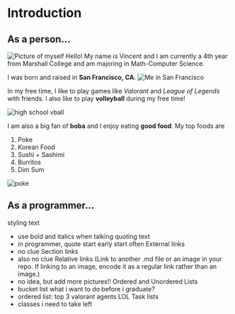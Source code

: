 # Introduction
## As a person...
![Picture of myself](https://i.ibb.co/SNGWbBw/IMG-4197.jpg)
Hello! My name is Vincent and I am currently a 4th year from Marshall College and am majoring in Math-Computer Science. 


I was born and raised in **San Francisco, CA**.
![Me in San Francisco](https://scontent-lax3-2.cdninstagram.com/v/t51.2885-15/43390357_253966275268230_5905271204842037320_n.jpg?stp=dst-jpg_e35&_nc_ht=scontent-lax3-2.cdninstagram.com&_nc_cat=106&_nc_ohc=RvCzL9HePa4AX_e3J72&edm=ALQROFkBAAAA&ccb=7-5&ig_cache_key=MTkwNDk5MzkwNDAwNjM1Mjg2OA%3D%3D.2-ccb7-5&oh=00_AT-DXsk-_oss6om_xPem9603jKQ0QtxDbq-usSzd-1t8ew&oe=633DE075&_nc_sid=30a2ef)

In my free time, I like to play games like _Valorant_ and _League of Legends_ with friends. I also like to play **volleyball** during my free time!

![high school vball](https://scontent-lax3-2.cdninstagram.com/v/t51.2885-15/57606671_425474461603095_2247210508659190537_n.jpg?stp=dst-jpg_e35&_nc_ht=scontent-lax3-2.cdninstagram.com&_nc_cat=103&_nc_ohc=LcKDaajJ4_cAX9Cslre&edm=ALdeuSgBAAAA&ccb=7-5&oh=00_AT-lFMR8eAdUlzve2k0Zok5hZvKroCDjdNSXV8cdoNMFvA&oe=633DB72B&_nc_sid=d2677f)

I am also a big fan of **boba** and I enjoy eating **good food**. My top foods are
1. Poke
2. Korean Food
3. Sushi + Sashimi
4. Burritos
5. Dim Sum

![poke](https://img.ctykit.com/cdn/ca-liberty-station/images/tr:w-1800/user1640621175.jpg)


## As a programmer...



styling text
- use bold and italics when talking
quoting text
- in programmer, quote start early start often
External links
- no clue
Section links
- also no clue
Relative links (Link to another .md file or an image in your repo. If linking to an image, encode it as a regular link rather than an image.)
- no idea, but add more pictures!!
Ordered and Unordered Lists
- bucket list what i want to do before i graduate?
- ordered list: top 3 valorant agents LOL
Task lists
- classes i need to take left
